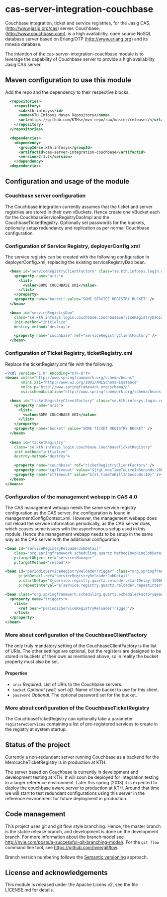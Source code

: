 cas-server-integration-couchbase
================================

Couchbase integration, ticket and service registries, for the Jasig CAS,
(http://www.jasig.org/cas) server. Couchbase, (http://www.couchbase.com), 
is a high availabiltiy, open source NoSQL database server based on 
Erlang/OTP (http://www.erlang.org) and its mnesia database.

The intention of the cas-server-integration-couchbase module is to leverage
the capability of Couchbase server to provide a high availability Jasig CAS server.


## Maven configuration to use this module ##

Add the repo and the dependency to their respective blocks.

```xml
  <repositories>
    <repository>
      <id>kth-infosys</id>
      <name>KTH Infosys Maven Repository</name>
      <url>https://github.com/KTHse/mvn-repo/raw/master/releases/</url>
    </repository>
  </repositories>

  <dependencies>
    <dependency>
      <groupId>se.kth.infosys</groupId>
      <artifactId>cas-server-integration-couchbase</artifactId>
      <version>2.1.2</version>
    </dependency>
  <dependencies>
```


## Configuration and usage of the module ##

### Couchbase server configuration ###

The Couchbase integration currently assumes that the ticket and server registries are stored
in their own vBuckets. Hence create one vBucket each for the CouchbaseServiceRegistryDaoImpl
and the CouchbaseTicketRegistry. Optionally set passwords for the buckets, optionally setup
redundancy and replication as per normal Couchbase configuration.


### Configuration of Service Registry, deployerConfig.xml ###

The service registry can be created with the following configuration in deployerConfig.xml,
replacing the existing serviceRegistryDao bean.

```xml
  <bean id="serviceRegistryClientFactory" class="se.kth.infosys.login.couchbase.CouchbaseClientFactory">
    <property name="uris">
      <list>
        <value>SOME COUCHBASE URI</value>
      </list>
    </property>
    <property name="bucket" value="SOME SERVICE REGISTRY BUCKET" />
  </bean>

  <bean id="serviceRegistryDao"
    class="se.kth.infosys.login.couchbase.CouchbaseServiceRegistryDaoImpl"
    init-method="initialize"
    destroy-method="destroy">

    <property name="couchbase" ref="serviceRegistryClientFactory" />
  </bean>
```


### Configuration of Ticket Registry, ticketRegistry.xml ###

Replace the ticketRegistry.xml file with the following.

```xml
<?xml version="1.0" encoding="UTF-8"?>
<beans xmlns="http://www.springframework.org/schema/beans"
       xmlns:xsi="http://www.w3.org/2001/XMLSchema-instance"
       xmlns:p="http://www.springframework.org/schema/p"
       xsi:schemaLocation="http://www.springframework.org/schema/beans http://www.springframework.org/schema/beans/spring-beans-3.2.xsd">

  <bean id="ticketRegistryClientFactory" class="se.kth.infosys.login.couchbase.CouchbaseClientFactory">
    <property name="uris">
      <list>
        <value>SOME COUCHBASE URI</value>
      </list>
    </property>          
    <property name="bucket" value="SOME TICKET REGISTRY BUCKET" />
  </bean>
  
  <bean id="ticketRegistry"
    class="se.kth.infosys.login.couchbase.CouchbaseTicketRegistry"
    init-method="initialize"
    destroy-method="destroy">

    <property name="couchbase" ref="ticketRegistryClientFactory" />
    <property name="tgtTimeout" value="${tgt.maxTimeToLiveInSeconds:28800}" />
    <property name="stTimeout" value="${st.timeToKillInSeconds:10}" />
  </bean>
</beans>
```

### Configuration of the management webapp in CAS 4.0 ###

The CAS management webapp needs the same service registry configuration as the CAS server,
the configuration is found in managementConfigContext.xml. However, the management webapp 
does not reload the service information periodically, as the CAS server does, which
causes some issues with the asynchronous setup used in this module. Hence the management
webapp needs to be setup in the same way as the CAS server with the additional configuration

```xml
<bean id="serviceRegistryReloaderJobDetail"
    class="org.springframework.scheduling.quartz.MethodInvokingJobDetailFactoryBean"
    p:targetObject-ref="servicesManager"
    p:targetMethod="reload"/>

<bean id="periodicServiceRegistryReloaderTrigger" class="org.springframework.scheduling.quartz.SimpleTriggerBean"
      p:jobDetail-ref="serviceRegistryReloaderJobDetail"
      p:startDelay="${service.registry.quartz.reloader.startDelay:120000}"
      p:repeatInterval="${service.registry.quartz.reloader.repeatInterval:120000}"/>

<bean class="org.springframework.scheduling.quartz.SchedulerFactoryBean">
  <property name="triggers">
    <list>
      <ref bean="periodicServiceRegistryReloaderTrigger"/>
    </list>
  </property>
</bean>
```

### More about configuration of the CouchbaseClientFactory ###

The only truly mandatory setting of the CouchbaseClientFactory is the list of URIs.
The other settings are optional, but the registers are designed to be stored in buckets
of their own as mentioned above, so in reality the bucket property must also be set.


#### Properties ####

* `uris` _Required_. List of URIs to the Couchbase servers.
* `bucket` _Optional (well, sort of)_. Name of the bucket to use for this client.
* `password` _Optional_. The optional password set for the bucket.


### More about configuration of the CouchbaseTicketRegistry ###

The CouchbaseTicketRegistry can optionally take a parameter `registeredServices` 
containing a list of pre-registered services to create in the registry at system
startup.


## Status of the project ##

Currently a non-redundant server running Couchbase as a backend for the 
MemcacheTicketRegistry is in production at KTH.

The server based on Couchbase is currently in development and development testing at KTH.
It will soon be deployed for integration testing in a larger reference environment.
Later this spring (2013) it is expected to deploy the couchbase aware server to production 
at KTH. Around that time we will start to test redundant configurations using this server
in the reference environment for future deployment in production.  


## Code management ##

This project uses git and git flow style branching. Hence, the master branch 
is the stable release branch, and development is done on the development 
branch. For more information about the branch model see 
http://nvie.com/posts/a-successful-git-branching-model/.
For the `git flow` command line tool, see https://github.com/nvie/gitflow.

Branch version numbering follows the [Semantic versioning](http://semver.org) 
approach.


## License and acknowledgements ##


This module is released under the Apache Licens v2, see the file LICENSE.md
for details.
